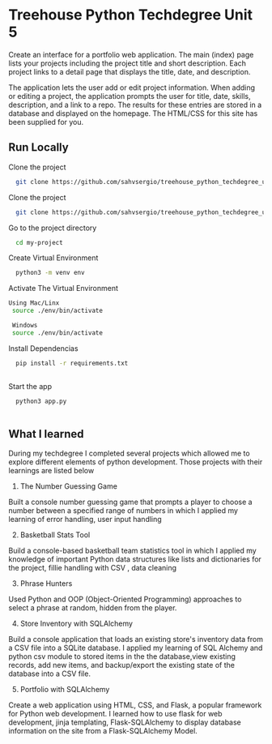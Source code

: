 
# Treehouse Python Techdegree Unit 5




Create an interface for a portfolio web application. The main (index) page lists your projects including the project title and short description. Each project links to a detail page that displays the title, date, and description.

The application lets the user add or edit project information. When adding or editing a project, the application prompts the user for title, date, skills, description, and a link to a repo. The results for these entries are stored in a database and displayed on the homepage. The HTML/CSS for this site has been supplied for you.



## Run Locally

Clone the project

```bash
  git clone https://github.com/sahvsergio/treehouse_python_techdegree_unit5.git
```

Clone the project

```bash
  git clone https://github.com/sahvsergio/treehouse_python_techdegree_unit4.git
```

Go to the project directory

```bash
  cd my-project

```

Create Virtual Environment
```bash
  python3 -m venv env

```



Activate The Virtual Environment

```bash
Using Mac/Linx
 source ./env/bin/activate
```
```bash
 Windows
 source ./env/bin/activate
```


Install Dependencias 

```bash
  pip install -r requirements.txt
  
```

Start the app

```bash
  python3 app.py
  
```


## What I learned

During my techdegree I  completed several projects which allowed me to explore different elements of python development. Those projects with their learnings are listed below  

1. The Number Guessing Game

Built a console number guessing game that prompts a player to choose a number between a specified range of numbers in which I applied my learning of error handling, user input handling 

2. Basketball Stats Tool

Build a console-based basketball team statistics tool in which  I applied my knowledge of important Python data structures like lists and dictionaries for the project, fillie handling with CSV , data cleaning


3. Phrase Hunters

Used Python and OOP (Object-Oriented Programming) approaches to select a phrase at random, hidden from the player.

4. Store Inventory with SQLAlchemy

Build a console application that loads an existing store's inventory data from a CSV file into a SQLite database. I applied my learning of SQL Alchemy and python csv module to 
stored items in the  the database,view existing records, add new items, and backup/export the existing state of the database into a CSV file.


5. Portfolio with SQLAlchemy 

Create a web application using HTML, CSS, and Flask, a popular framework for Python web development. I learned how to use flask for web development, jinja templating, Flask-SQLAlchemy to display database information on the site from a Flask-SQLAlchemy Model.
